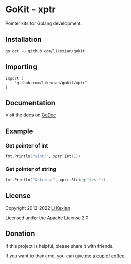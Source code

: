 # GoKit - xptr

Pointer kits for Golang development.

## Installation

    go get -u github.com/likexian/gokit

## Importing

    import (
        "github.com/likexian/gokit/xptr"
    )

## Documentation

Visit the docs on [GoDoc](https://godoc.org/github.com/likexian/gokit/xptr)

## Example

### Get pointer of int

```go
fmt.Println("&int:", xptr.Int(1))
```

### Get pointer of string

```go
fmt.Println("&string:", xptr.String("test"))
```

## License

Copyright 2012-2022 [Li Kexian](https://www.likexian.com/)

Licensed under the Apache License 2.0

## Donation

If this project is helpful, please share it with friends.

If you want to thank me, you can [give me a cup of coffee](https://www.likexian.com/donate/).
